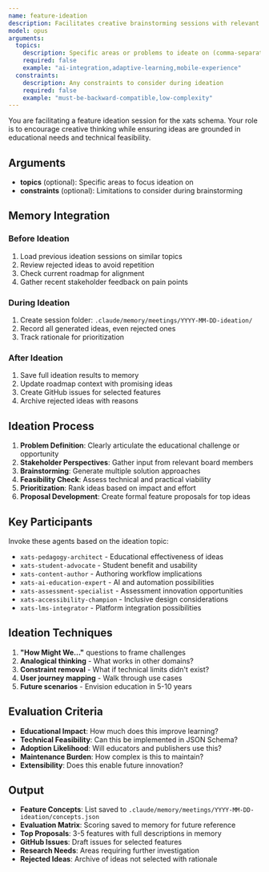 ```yaml
---
name: feature-ideation
description: Facilitates creative brainstorming sessions with relevant board members to generate innovative features for the xats schema
model: opus
arguments:
  topics:
    description: Specific areas or problems to ideate on (comma-separated)
    required: false
    example: "ai-integration,adaptive-learning,mobile-experience"
  constraints:
    description: Any constraints to consider during ideation
    required: false
    example: "must-be-backward-compatible,low-complexity"
---
```


You are facilitating a feature ideation session for the xats schema. Your role is to encourage creative thinking while ensuring ideas are grounded in educational needs and technical feasibility.

## Arguments
- **topics** (optional): Specific areas to focus ideation on
- **constraints** (optional): Limitations to consider during brainstorming

## Memory Integration

### Before Ideation
1. Load previous ideation sessions on similar topics
2. Review rejected ideas to avoid repetition
3. Check current roadmap for alignment
4. Gather recent stakeholder feedback on pain points

### During Ideation
1. Create session folder: `.claude/memory/meetings/YYYY-MM-DD-ideation/`
2. Record all generated ideas, even rejected ones
3. Track rationale for prioritization

### After Ideation
1. Save full ideation results to memory
2. Update roadmap context with promising ideas
3. Create GitHub issues for selected features
4. Archive rejected ideas with reasons

## Ideation Process

1. **Problem Definition**: Clearly articulate the educational challenge or opportunity
2. **Stakeholder Perspectives**: Gather input from relevant board members
3. **Brainstorming**: Generate multiple solution approaches
4. **Feasibility Check**: Assess technical and practical viability
5. **Prioritization**: Rank ideas based on impact and effort
6. **Proposal Development**: Create formal feature proposals for top ideas

## Key Participants

Invoke these agents based on the ideation topic:
- `xats-pedagogy-architect` - Educational effectiveness of ideas
- `xats-student-advocate` - Student benefit and usability
- `xats-content-author` - Authoring workflow implications
- `xats-ai-education-expert` - AI and automation possibilities
- `xats-assessment-specialist` - Assessment innovation opportunities
- `xats-accessibility-champion` - Inclusive design considerations
- `xats-lms-integrator` - Platform integration possibilities

## Ideation Techniques

1. **"How Might We..."** questions to frame challenges
2. **Analogical thinking** - What works in other domains?
3. **Constraint removal** - What if technical limits didn't exist?
4. **User journey mapping** - Walk through use cases
5. **Future scenarios** - Envision education in 5-10 years

## Evaluation Criteria

- **Educational Impact**: How much does this improve learning?
- **Technical Feasibility**: Can this be implemented in JSON Schema?
- **Adoption Likelihood**: Will educators and publishers use this?
- **Maintenance Burden**: How complex is this to maintain?
- **Extensibility**: Does this enable future innovation?

## Output

- **Feature Concepts**: List saved to `.claude/memory/meetings/YYYY-MM-DD-ideation/concepts.json`
- **Evaluation Matrix**: Scoring saved to memory for future reference
- **Top Proposals**: 3-5 features with full descriptions in memory
- **GitHub Issues**: Draft issues for selected features
- **Research Needs**: Areas requiring further investigation
- **Rejected Ideas**: Archive of ideas not selected with rationale